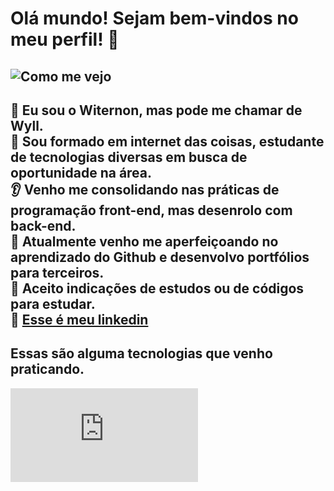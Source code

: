 # Olá mundo! Sejam bem-vindos no meu perfil! 👋
![Como me vejo](https://media0.giphy.com/media/v1.Y2lkPTc5MGI3NjExdDZpMThteG1pdDJ4cmZiNWd3ZzRxcmJkN3QxMDI3Mmk4N21sYWNydyZlcD12MV9pbnRlcm5hbF9naWZfYnlfaWQmY3Q9Zw/qgQUggAC3Pfv687qPC/giphy.gif)
------------
:eyes: Eu sou o Witernon, mas pode me chamar de Wyll.<br>
:speech_balloon: Sou formado em internet das coisas, estudante de tecnologias diversas em busca de oportunidade na área.<br>
:ear: Venho me consolidando nas práticas de programação front-end, mas desenrolo com back-end.<br>
:running: Atualmente venho me aperfeiçoando no aprendizado do Github e desenvolvo portfólios para terceiros.<br>
:cop: Aceito indicações de estudos ou de códigos para estudar.<br>
:star2: [Esse é meu linkedin](www.linkedin.com/in/wyll-melo-b5469a280)
-------------
## Essas são alguma tecnologias que venho praticando.
![Javascript](https://cdn.jsdelivr.net/gh/devicons/devicon@latest/devicon.min.css)

<!--
**Witernon/Witernon** is a ✨ _special_ ✨ repository because its `README.md` (this file) appears on your GitHub profile.

Here are some ideas to get you started:

- 🔭 I’m currently working on ...
- 🌱 I’m currently learning ...
- 👯 I’m looking to collaborate on ...
- 🤔 I’m looking for help with ...
- 💬 Ask me about ...
- 📫 How to reach me: ...
- 😄 Pronouns: ...
- ⚡ Fun fact: ...
-->
